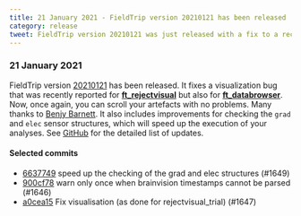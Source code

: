 ```yaml
---
title: 21 January 2021 - FieldTrip version 20210121 has been released
category: release
tweet: FieldTrip version 20210121 was just released with a fix to a recent visualization bug when using ft_rejectvisual (thank u Benj Barnett!). Now you can smoothly see how messy your data is 🙃 See http://www.fieldtriptoolbox.org/#21-january-2021
---
```


### 21 January 2021

FieldTrip version [20210121](http://github.com/fieldtrip/fieldtrip/releases/tag/20210121) has been released. It fixes a visualization bug that was recently reported for **[ft_rejectvisual](/reference/ft_rejectvisual)** but also for **[ft_databrowser](/reference/ft_databrowser)**. Now, once again, you can scroll your artefacts with no problems. Many thanks to [Benjy Barnett](https://github.com/benjybarnett). It also includes improvements for checking the `grad` and `elec` sensor structures, which will speed up the execution of your analyses. See [GitHub](https://github.com/fieldtrip/fieldtrip/compare/20210120...20210121) for the detailed list of updates.

#### Selected commits

- [6637749](http://github.com/fieldtrip/fieldtrip/commit/6637749) speed up the checking of the grad and elec structures (#1649)
- [900cf78](http://github.com/fieldtrip/fieldtrip/commit/900cf78) warn only once when brainvision timestamps cannot be parsed (#1646)
- [a0cea15](http://github.com/fieldtrip/fieldtrip/commit/a0cea15) Fix visualisation (as done for rejectvisual_trial) (#1647)
